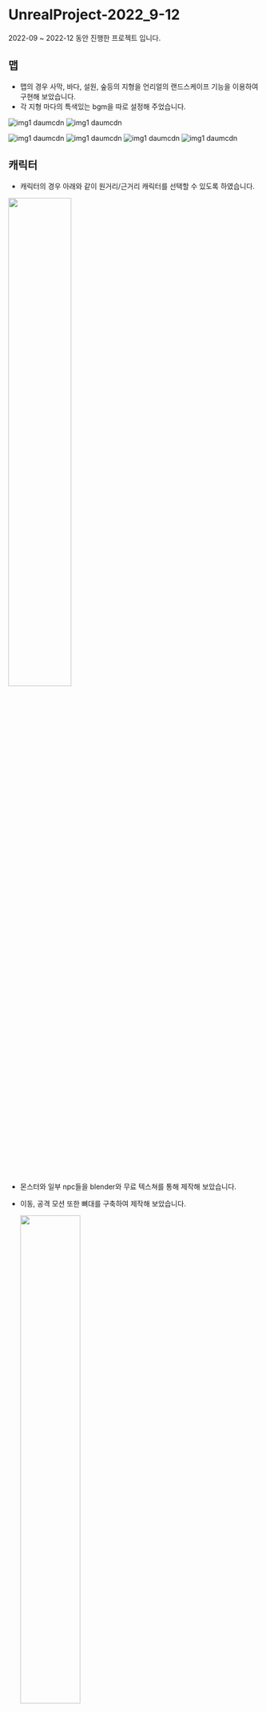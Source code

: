 # UnrealProject-2022_9-12

2022-09 ~ 2022-12 동안 진행한 프로젝트 입니다.

맵
-------------
- 맵의 경우 사막, 바다, 설원, 숲등의 지형을 언리얼의 랜드스케이프 기능을 이용하여 구현해 보았습니다.  
- 각 지형 마다의 특색있는 bgm을 따로 설정해 주었습니다.
     
![img1 daumcdn](https://github.com/jhyun-lee/UnrealProject-2022_9-12/assets/100923108/21347148-4936-469e-a8c0-f2873ddcacb3)
![img1 daumcdn](https://github.com/jhyun-lee/UnrealProject-2022_9-12/assets/100923108/7d1f7613-aa00-42d3-8188-aed368da1065)


   
![img1 daumcdn](https://github.com/jhyun-lee/UnrealProject-2022_9-12/assets/100923108/32cfab05-5993-4cab-a2cb-3db3cef27c80)
![img1 daumcdn](https://github.com/jhyun-lee/UnrealProject-2022_9-12/assets/100923108/bfdf1148-d830-406b-bc09-8b605ef68266)
![img1 daumcdn](https://github.com/jhyun-lee/UnrealProject-2022_9-12/assets/100923108/c8e62508-19ba-4907-9882-b3a7c60acd67)
![img1 daumcdn](https://github.com/jhyun-lee/UnrealProject-2022_9-12/assets/100923108/f5aa8f53-f476-4ddc-bd2d-c90524c3bc15)
   
   
   
   
      
캐릭터   
-------------
- 캐릭터의 경우 아래와 같이 원거리/근거리 캐릭터를 선택할 수 있도록 하였습니다.

<img src="https://github.com/jhyun-lee/UnrealProject-2022_9-12/assets/100923108/bb544765-1d21-440c-a7df-adf91dc6a3a3" width="50%" height="50%"></img>


- 몬스터와 일부 npc들을 blender와 무료 텍스쳐를 통해 제작해 보았습니다.
- 이동, 공격 모션 또한 뼈대를 구축하여 제작해 보았습니다.

   <img src="https://github.com/jhyun-lee/UnrealProject-2022_9-12/assets/100923108/1024c0b6-9ffb-41a7-9b07-18db08709f78" width="50%" height="50%"></img>




기능
-------------   
- 기본적인 멀티 플레이
  - 데디케이티드 서버를 이용한 멀티플레이 기능 구현
  - 플레이어 목록/ 채팅을 위한 id 부여   
  
   <img src="https://github.com/jhyun-lee/UnrealProject-2022_9-12/assets/100923108/c137dc66-acb5-43fe-9c6e-da7cee1b4f10" width="50%" height="50%"></img>

***   
- 맵 시스템 (미니맵/전체맵)
  - 9구역으로 구분하여, 지형/배경음악등을 조절
     
  <img src="https://github.com/jhyun-lee/UnrealProject-2022_9-12/assets/100923108/5e24ebcc-9440-4f98-a35c-6ab0bcc35d22" width="50%" height="50%"></img>
  ![image](https://github.com/jhyun-lee/UnrealProject-2022_9-12/assets/100923108/57872dc8-2934-464d-957a-4b3508e9a5f9)

***   
- 몬스터 관련 시스템(공격, 드랍, 데미지, 리스폰)
  - 구역별 난이도에 따라 몬스터 배치 (총 7종)
  - 이동 반경 내 랜덤 이동 ai 장착
  - 데미지, 드랍 아이템 등, dataTable을 이용하여 관리
      
  <img src="https://github.com/jhyun-lee/UnrealProject-2022_9-12/assets/100923108/aeb87b3f-571c-46bd-a7e3-626dc83be09f" width="50%" height="50%"></img>
  
  
***  
- 캐릭터 관련 시스템 (사망, 공격력, 방어력, 레벨업 등)
  - 하단의 경험치 상태바, 좌측 상단의 캐릭터 정보ui
      
<img src="https://github.com/jhyun-lee/UnrealProject-2022_9-12/assets/100923108/dc67ae30-4087-4625-8333-d3d2fbf8dc71" width="50%" height="50%"></img>
   
***  
- 인벤토리 시스템
  - 드래그 & 드롭을 통한 인벤토리 배치 기능
  - 아이템 id에 따른 인벤토리 관리 기능
  - 더블클릭을 이용한 아이템 사용 기능
 
     
  <img src="https://github.com/jhyun-lee/UnrealProject-2022_9-12/assets/100923108/2db31b29-e10d-4bbe-8b81-5bd5e250c98e" width="30%" height="30%"></img>

***   
- 장비창 시스템
  -  장착한 장비에 대한 캐릭터 상태 연동 (방어력, 공격력)
  -  더블클릭을 통한 장착/해제
     
  <img src="https://github.com/jhyun-lee/UnrealProject-2022_9-12/assets/100923108/9814f218-8654-4cfc-a62e-c9fab60d30dd" width="30%" height="30%"></img>

***   
- 강화 시스템
  - 강화석을 이용한 아이템 강화방식
  - 추가 확률을 위한 기능 추가
  - 성공/실패/유지 등의 상황 연출
     
<img src="https://github.com/jhyun-lee/UnrealProject-2022_9-12/assets/100923108/5070ea7c-c6c7-4ced-8295-4a2dfdbc37ee" width="45%" height="45%"></img>
<img src="https://github.com/jhyun-lee/UnrealProject-2022_9-12/assets/100923108/53bee570-3ca5-4a23-bef0-046368cee243" width="40%" height="40%"></img>



***   
- 아이템 구매(상점), 아이템 사용 시스템
  - 플레이어의 인벤토리와 연동
  - 구매/판매 등의 기능 구현
     
  <img src="https://github.com/jhyun-lee/UnrealProject-2022_9-12/assets/100923108/1e48673b-aedf-4e27-a039-dbb7f7db7f83" width="50%" height="50%"></img>

***   
- 채팅 시스템
  - 플레이어 id를 통한 식별
     
  <img src="https://github.com/jhyun-lee/UnrealProject-2022_9-12/assets/100923108/f333691b-e1c8-43d2-a8c7-24a6ff625af4" width="50%" height="50%"></img>



그 외  
단축키 시스템
npc ai 시스템
